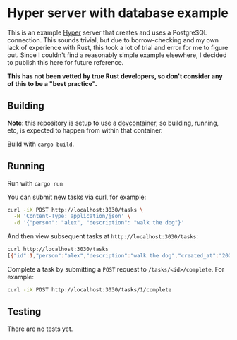 # Hyper server with database example

This is an example [Hyper](https://hyper.rs) server that creates and uses a PostgreSQL connection. This sounds trivial, but due to borrow-checking and my own lack of experience with Rust, this took a lot of trial and error for me to figure out. Since I couldn't find a reasonably simple example elsewhere, I decided to publish this here for future reference.

**This has not been vetted by true Rust developers, so don't consider any of this to be a "best practice".**

## Building

**Note**: this repository is setup to use a [devcontainer](https://code.visualstudio.com/docs/remote/containers), so building, running, etc, is expected to happen from within that container.

Build with `cargo build`.

## Running

Run with `cargo run`

You can submit new tasks via curl, for example:

```sh
curl -iX POST http://localhost:3030/tasks \
  -H 'Content-Type: application/json' \
  -d '{"person": "alex", "description": "walk the dog"}'
```

And then view subsequent tasks at `http://localhost:3030/tasks`:

```sh
curl http://localhost:3030/tasks
[{"id":1,"person":"alex","description":"walk the dog","created_at":"2022-07-17T22:13:14.819717Z","completed_at":null}]
```

Complete a task by submitting a `POST` request to `/tasks/<id>/complete`. For example:

```sh
curl -iX POST http://localhost:3030/tasks/1/complete
```

## Testing

There are no tests yet.
